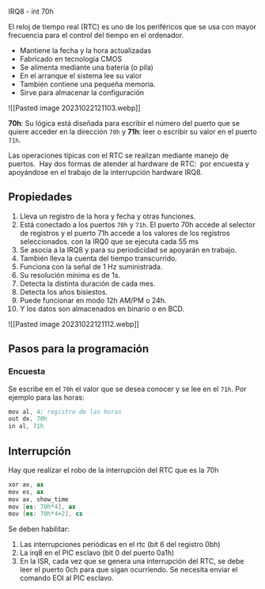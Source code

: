 IRQ8 - int 70h

El reloj de tiempo real (RTC) es uno de los periféricos que se usa con mayor frecuencia para el control del tiempo en el ordenador. 

- Mantiene la fecha y la hora actualizadas
- Fabricado en tecnología CMOS
- Se alimenta mediante una batería (o pila)
- En el arranque el sistema lee su valor
- También contiene una pequeña memoria.
- Sirve para almacenar la configuración

![[Pasted image 20231022121103.webp]]


**70h**: Su lógica está diseñada para escribir el número del puerto que se quiere acceder en la dirección `70h` y 
**71h**: leer o escribir su valor en el puerto `71h`. 

Las operaciones típicas con el RTC se realizan mediante manejo de puertos.  Hay dos formas de atender al hardware de RTC:  por encuesta y apoyándose en el trabajo de la interrupción hardware IRQ8.

## Propiedades 

1. Lleva un registro de la hora y fecha y otras funciones. 
2. Está conectado a los puertos `70h` y `71h`. El puerto 70h accede al selector de registros y el puerto 71h accede a los valores de los registros seleccionados. con la IRQ0 que se ejecuta cada 55 ms
3. Se asocia a la IRQ8 y para su periodicidad se apoyarán en trabajo. 
4. También lleva la cuenta del tiempo transcurrido. 
5. Funciona con la señal de 1 Hz suministrada. 
6. Su resolución mínima es de 1s. 
7. Detecta la distinta duración de cada mes. 
8. Detecta los años bisiestos. 
9. Puede funcionar en modo 12h AM/PM o 24h. 
10. Y los datos son almacenados en binario o en BCD.


![[Pasted image 20231022121112.webp]]

## Pasos para la programación

### Encuesta

Se escribe en el `70h` el valor que se desea conocer y se lee en el `71h`. Por ejemplo para las horas:

```nasm
mov al, 4; registro de las horas  
out dx, 70h  
in al, 71h
```

## Interrupción

Hay que realizar el robo de la interrupción del RTC que es la 70h


```nasm
xor ax, ax  
mov es, ax  
mov ax, show_time  
mov [es: 70h*4], ax  
mov [es: 70h*4+2], cs
```


Se deben habilitar:

1. Las interrupciones periódicas en el rtc (bit 6 del registro 0bh)
2. La irq8 en el PIC esclavo (bit 0 del puerto 0a1h)
3. En la ISR, cada vez que se genera una interrupción del RTC, se debe leer el puerto 0ch para que sigan ocurriendo. Se necesita enviar el comando EOI al PIC esclavo.